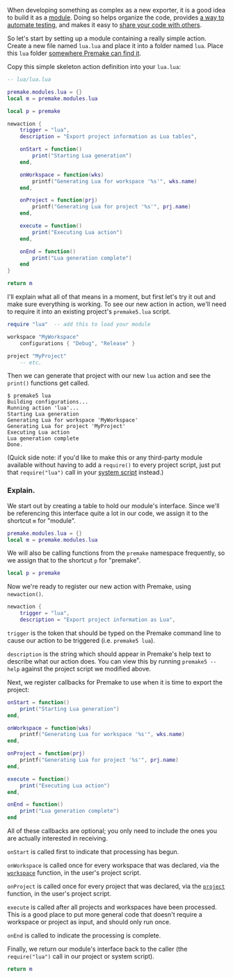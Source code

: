 When developing something as complex as a new exporter, it is a good idea to build it as a [module](Developing-Modules.md). Doing so helps organize the code, provides [a way to automate testing](Adding-Unit-Tests.md), and makes it easy to [share your code with others](Sharing-Your-Module.md).

So let's start by setting up a module containing a really simple action. Create a new file named `lua.lua` and place it into a folder named `lua`. Place this `lua` folder [somewhere Premake can find it](Locating-Scripts.md).

Copy this simple skeleton action definition into your `lua.lua`:


```lua
-- lua/lua.lua

premake.modules.lua = {}
local m = premake.modules.lua

local p = premake

newaction {
	trigger = "lua",
	description = "Export project information as Lua tables",

	onStart = function()
		print("Starting Lua generation")
	end,

	onWorkspace = function(wks)
		printf("Generating Lua for workspace '%s'", wks.name)
	end,

	onProject = function(prj)
		printf("Generating Lua for project '%s'", prj.name)
	end,

	execute = function()
		print("Executing Lua action")
	end,

	onEnd = function()
		print("Lua generation complete")
	end
}

return m
```

I'll explain what all of that means in a moment, but first let's try it out and make sure everything is working. To see our new action in action, we'll need to require it into an existing project's `premake5.lua` script.

```lua
require "lua"  -- add this to load your module

workspace "MyWorkspace"
	configurations { "Debug", "Release" }

project "MyProject"
	-- etc.
```

Then we can generate that project with our new `lua` action and see the `print()` functions get called.

```
$ premake5 lua
Building configurations...
Running action 'lua'...
Starting Lua generation
Generating Lua for workspace 'MyWorkspace'
Generating Lua for project 'MyProject'
Executing Lua action
Lua generation complete
Done.
```

(Quick side note: if you'd like to make this or any third-party module available without having to add a `require()` to every project script, just put that `require("lua")` call in your [system script](System-Scripts.md) instead.)


### Explain. ###

We start out by creating a table to hold our module's interface. Since we'll be referencing this interface quite a lot in our code, we assign it to the shortcut `m` for "module".

```lua
premake.modules.lua = {}
local m = premake.modules.lua
```

We will also be calling functions from the `premake` namespace frequently, so we assign that to the shortcut `p` for "premake".

```lua
local p = premake
```

Now we're ready to register our new action with Premake, using `newaction()`.

```lua
newaction {
	trigger = "lua",
	description = "Export project information as Lua",
```

`trigger` is the token that should be typed on the Premake command line to cause our action to be triggered (i.e. `premake5 lua`).

`description` is the string which should appear in Premake's help text to describe what our action does. You can view this by running `premake5 --help` against the project script we modified above.

Next, we register callbacks for Premake to use when it is time to export the project:

```lua
onStart = function()
	print("Starting Lua generation")
end,

onWorkspace = function(wks)
	printf("Generating Lua for workspace '%s'", wks.name)
end,

onProject = function(prj)
	printf("Generating Lua for project '%s'", prj.name)
end,

execute = function()
	print("Executing Lua action")
end,

onEnd = function()
	print("Lua generation complete")
end
```

All of these callbacks are optional; you only need to include the ones you are actually interested in receiving.

`onStart` is called first to indicate that processing has begun.

`onWorkspace` is called once for every workspace that was declared, via the [`workspace`](workspace.md) function, in the user's project script.

`onProject` is called once for every project that was declared, via the [`project`](project.md) function, in the user's project script.

`execute` is called after all projects and workspaces have been processed. This is a good place to put more general code that doesn't require a workspace or project as input, and should only run once.

`onEnd` is called to indicate the processing is complete.

Finally, we return our module's interface back to the caller (the `require("lua")` call in our project or system script).

```lua
return m
```
